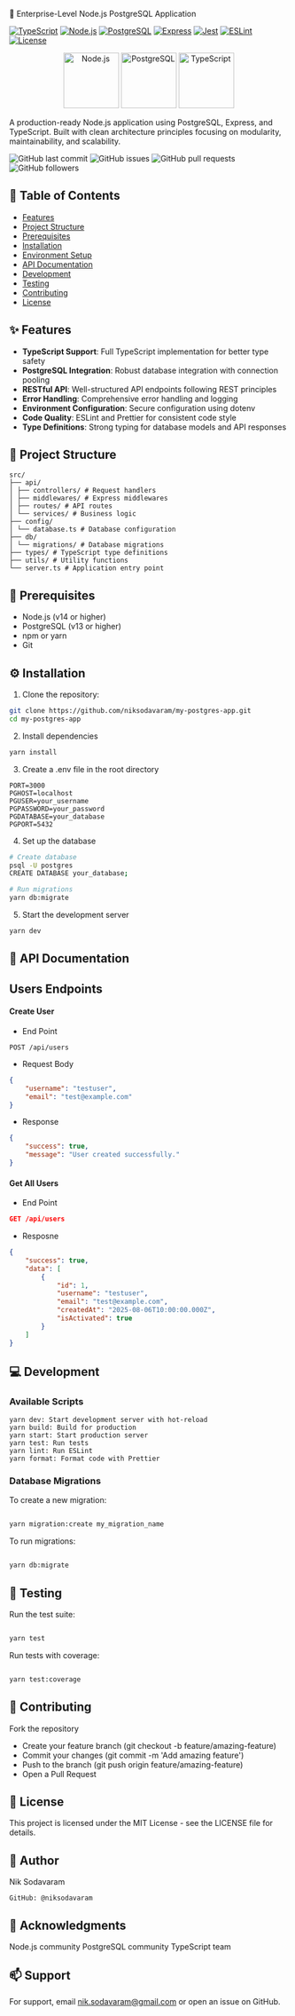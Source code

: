  🚀 Enterprise-Level Node.js PostgreSQL Application

[![TypeScript](https://shields.io/badge/TypeScript-3178C6?logo=TypeScript&logoColor=FFF&style=flat-square)](https://www.typescriptlang.org/)
[![Node.js](https://shields.io/badge/Node.js-339933?logo=Node.js&logoColor=FFF&style=flat-square)](https://nodejs.org/)
[![PostgreSQL](https://shields.io/badge/PostgreSQL-4169E1?logo=PostgreSQL&logoColor=FFF&style=flat-square)](https://www.postgresql.org/)
[![Express](https://shields.io/badge/Express-000000?logo=Express&logoColor=FFF&style=flat-square)](https://expressjs.com/)
[![Jest](https://shields.io/badge/Jest-C21325?logo=Jest&logoColor=FFF&style=flat-square)](https://jestjs.io/)
[![ESLint](https://shields.io/badge/ESLint-4B32C3?logo=ESLint&logoColor=FFF&style=flat-square)](https://eslint.org/)
[![License](https://shields.io/badge/License-MIT-yellow.svg)](https://opensource.org/licenses/MIT)

<div align="center">
  <img src="https://nodejs.org/static/images/logo.svg" width="100" alt="Node.js"/>
  <img src="https://upload.wikimedia.org/wikipedia/commons/2/29/Postgresql_elephant.svg" width="100" alt="PostgreSQL"/>
  <img src="https://raw.githubusercontent.com/remojansen/logo.ts/master/ts.png" width="100" alt="TypeScript"/>
</div>

A production-ready Node.js application using PostgreSQL, Express, and TypeScript. Built with clean architecture principles focusing on modularity, maintainability, and scalability.


![GitHub last commit](https://img.shields.io/github/last-commit/niksodavaram/my-postgres-app)
![GitHub issues](https://img.shields.io/github/issues/niksodavaram/my-postgres-app)
![GitHub pull requests](https://img.shields.io/github/issues-pr/niksodavaram/my-postgres-app)
![GitHub followers](https://img.shields.io/github/followers/niksodavaram?style=social)


## 📖 Table of Contents
- [Features](#-features)
- [Project Structure](#-project-structure)
- [Prerequisites](#-prerequisites)
- [Installation](#-installation)
- [Environment Setup](#-environment-setup)
- [API Documentation](#-api-documentation)
- [Development](#-development)
- [Testing](#-testing)
- [Contributing](#-contributing)
- [License](#-license)

## ✨ Features
- **TypeScript Support**: Full TypeScript implementation for better type safety
- **PostgreSQL Integration**: Robust database integration with connection pooling
- **RESTful API**: Well-structured API endpoints following REST principles
- **Error Handling**: Comprehensive error handling and logging
- **Environment Configuration**: Secure configuration using dotenv
- **Code Quality**: ESLint and Prettier for consistent code style
- **Type Definitions**: Strong typing for database models and API responses

## 📂 Project Structure
```
src/
├── api/
│ ├── controllers/ # Request handlers
│ ├── middlewares/ # Express middlewares
│ ├── routes/ # API routes
│ └── services/ # Business logic
├── config/
│ └── database.ts # Database configuration
├── db/
│ └── migrations/ # Database migrations
├── types/ # TypeScript type definitions
├── utils/ # Utility functions
└── server.ts # Application entry point
```
## 🔧 Prerequisites
- Node.js (v14 or higher)
- PostgreSQL (v13 or higher)
- npm or yarn
- Git

## ⚙️ Installation

1. Clone the repository:
```bash
git clone https://github.com/niksodavaram/my-postgres-app.git
cd my-postgres-app
```
2. Install dependencies
```bash
yarn install
```
3. Create a .env file in the root directory 
```env
PORT=3000
PGHOST=localhost
PGUSER=your_username
PGPASSWORD=your_password
PGDATABASE=your_database
PGPORT=5432
```
4. Set up the database
```bash
# Create database
psql -U postgres
CREATE DATABASE your_database;

# Run migrations
yarn db:migrate
```
5. Start the development server
```bash
yarn dev
```
## 🚀 API Documentation
## Users Endpoints
#### Create User
* End Point
```curl
POST /api/users
```
* Request Body 
```json
{
    "username": "testuser",
    "email": "test@example.com"
}
```
* Response 
```json
{
    "success": true,
    "message": "User created successfully."
}
```
#### Get All Users
* End Point
```json
GET /api/users
```
* Resposne
```json
{
    "success": true,
    "data": [
        {
            "id": 1,
            "username": "testuser",
            "email": "test@example.com",
            "createdAt": "2025-08-06T10:00:00.000Z",
            "isActivated": true
        }
    ]
}
```
## 💻 Development
### Available Scripts

    yarn dev: Start development server with hot-reload
    yarn build: Build for production
    yarn start: Start production server
    yarn test: Run tests
    yarn lint: Run ESLint
    yarn format: Format code with Prettier

### Database Migrations

To create a new migration:
```bash

yarn migration:create my_migration_name
```
To run migrations:
```bash

yarn db:migrate
```
## 🧪 Testing

Run the test suite:
```bash

yarn test
```
Run tests with coverage:
```bash

yarn test:coverage
```
## 🤝 Contributing

Fork the repository
* Create your feature branch (git checkout -b feature/amazing-feature)
* Commit your changes (git commit -m 'Add amazing feature')
* Push to the branch (git push origin feature/amazing-feature)
* Open a Pull Request

## 📝 License

This project is licensed under the MIT License - see the LICENSE file for details.
## 👤 Author

Nik Sodavaram

    GitHub: @niksodavaram

## 🙏 Acknowledgments

Node.js community
PostgreSQL community
TypeScript team

## 📫 Support

For support, email nik.sodavaram@gmail.com or open an issue on GitHub.





